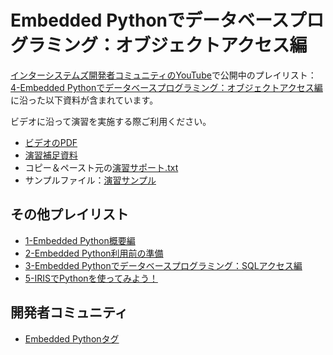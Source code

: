 # Embedded Pythonでデータベースプログラミング：オブジェクトアクセス編

[インターシステムズ開発者コミュニティのYouTube](https://www.youtube.com/channel/UC-fNl739w4X0K6_vkcE76GQ/playlists)で公開中のプレイリスト：[4-Embedded Pythonでデータベースプログラミング：オブジェクトアクセス編](https://www.youtube.com/playlist?list=PLzSN_5VbNaxBnEb5rq-676b1l7Ym6INjL) に沿った以下資料が含まれています。

ビデオに沿って演習を実施する際ご利用ください。

- [ビデオのPDF](./EmbeddedPython-Object編.pdf)
- [演習補足資料](./VSCode-EmbeddedPython-Object編-演習補足.pdf)
- コピー＆ペースト元の[演習サポート.txt](./演習サポート-Object.txt)
- サンプルファイル：[演習サンプル](./演習サンプル)

## その他プレイリスト

- [1-Embedded Python概要編](https://www.youtube.com/playlist?list=PLzSN_5VbNaxBowDUZQfqL3bvaXpkCMPW2)
- [2-Embedded Python利用前の準備](https://www.youtube.com/playlist?list=PLzSN_5VbNaxCqdcK4yiFwzXe041RBtD6V)
- [3-Embedded Pythonでデータベースプログラミング：SQLアクセス編](https://www.youtube.com/playlist?list=PLzSN_5VbNaxDAPjSBe5F-uGbGkoJqcerL)
- [5-IRISでPythonを使ってみよう！](https://www.youtube.com/playlist?list=PLzSN_5VbNaxBLXlC9oCgwPtxBilT8tJ96)

## 開発者コミュニティ
- [Embedded Pythonタグ](https://jp.community.intersystems.com/tags/embedded-python)